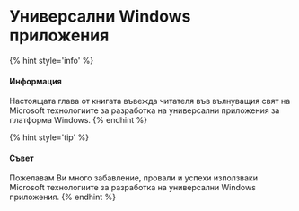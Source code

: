 # Универсални Windows приложения

{% hint style='info' %}
#### Информация
Настоящата глава от книгата въвежда читателя във вълнуващия свят на Microsoft технологиите за разработка на универсални приложения за платформа Windows.
{% endhint %}

{% hint style='tip' %}
#### Съвет
Пожелавам Ви много забавление, провали и успехи използваки Microsoft технологиите за разработка на универсални Windows приложения.
{% endhint %}